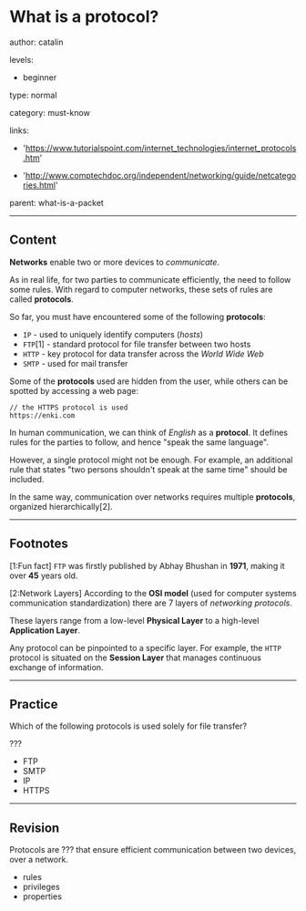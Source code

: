 # What is a protocol?
author: catalin

levels:

  - beginner

type: normal

category: must-know

links:

  - 'https://www.tutorialspoint.com/internet_technologies/internet_protocols.htm'

  - 'http://www.comptechdoc.org/independent/networking/guide/netcategories.html'

parent: what-is-a-packet

---
## Content

**Networks** enable two or more devices to *communicate*.

As in real life, for two parties to communicate efficiently, the need to follow some rules. With regard to computer networks, these sets of rules are called **protocols**.

So far, you must have encountered some of the following **protocols**:
- `IP` - used to uniquely identify computers (*hosts*)
- `FTP`[1] - standard protocol for file transfer between two hosts
- `HTTP` - key protocol for data transfer across the *World Wide Web*
- `SMTP` - used for mail transfer

Some of the **protocols** used are hidden from the user, while others can be spotted by accessing a web page:
```text
// the HTTPS protocol is used
https://enki.com
```

In human communication, we can think of *English* as a **protocol**. It defines rules for the parties to follow, and hence "speak the same language".

However, a single protocol might not be enough. For example, an additional rule that states "two persons shouldn't speak at the same time" should be included.

In the same way, communication over networks requires multiple **protocols**, organized hierarchically[2].

---
## Footnotes

[1:Fun fact]
`FTP` was firstly published by Abhay Bhushan in **1971**, making it over **45** years old.

[2:Network Layers]
According to the **OSI model** (used for computer systems communication standardization) there are 7 layers of *networking protocols*.

These layers range from a low-level **Physical Layer** to a high-level **Application Layer**.

Any protocol can be pinpointed to a specific layer. For example, the `HTTP` protocol is situated on the **Session Layer** that manages continuous exchange of information.

---
## Practice

Which of the following protocols is used solely for file transfer?

???

* FTP
* SMTP
* IP
* HTTPS

---
## Revision

Protocols are ??? that ensure efficient communication between two devices, over a network.

* rules
* privileges
* properties

